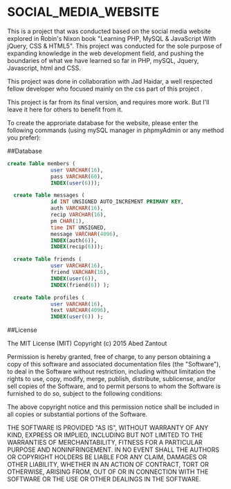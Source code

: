 # SOCIAL_MEDIA_WEBSITE
This is a project that was conducted based on the social media website explored in 
Robin's Nixon book "Learning PHP, MySQL &amp; JavaScript With jQuery, CSS & HTML5". 
This project was conducted for the sole purpose of expanding knowledge in the web development field,
and pushing the boundaries of what we have learned so far in PHP, mySQL, Jquery, Javascript, html and CSS.

This project was done in collaboration with Jad Haidar, a well respected fellow developer who focused mainly on the css part of this project .

This project is far from its final version, and requires more work. But I'll leave it here for others to benefit from it.

To create the approriate database for the website, please enter the following commands (using mySQL manager in phpmyAdmin or any method you prefer):

##Database
```sql
create Table members (
              user VARCHAR(16),
              pass VARCHAR(60),
              INDEX(user(6)));

  create Table messages (
              id INT UNSIGNED AUTO_INCREMENT PRIMARY KEY,
              auth VARCHAR(16),
              recip VARCHAR(16),
              pm CHAR(1),
              time INT UNSIGNED,
              message VARCHAR(4096),
              INDEX(auth(6)),
              INDEX(recip(6)));

  create Table friends (
              user VARCHAR(16),
              friend VARCHAR(16),
              INDEX(user(6)),
              INDEX(friend(6)) );

  create Table profiles (
              user VARCHAR(16),
              text VARCHAR(4096),
              INDEX(user(6)) );
```
##License

The MIT License (MIT)
Copyright (c) 2015 Abed Zantout

Permission is hereby granted, free of charge, to any person obtaining a copy of this software and associated documentation files (the "Software"), to deal in the Software without restriction, including without limitation the rights to use, copy, modify, merge, publish, distribute, sublicense, and/or sell copies of the Software, and to permit persons to whom the Software is furnished to do so, subject to the following conditions:

The above copyright notice and this permission notice shall be included in all copies or substantial portions of the Software.

THE SOFTWARE IS PROVIDED "AS IS", WITHOUT WARRANTY OF ANY KIND, EXPRESS OR IMPLIED, INCLUDING BUT NOT LIMITED TO THE WARRANTIES OF MERCHANTABILITY, FITNESS FOR A PARTICULAR PURPOSE AND NONINFRINGEMENT. IN NO EVENT SHALL THE AUTHORS OR COPYRIGHT HOLDERS BE LIABLE FOR ANY CLAIM, DAMAGES OR OTHER LIABILITY, WHETHER IN AN ACTION OF CONTRACT, TORT OR OTHERWISE, ARISING FROM, OUT OF OR IN CONNECTION WITH THE SOFTWARE OR THE USE OR OTHER DEALINGS IN THE SOFTWARE.
